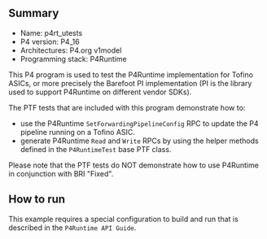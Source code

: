 ## Summary

* Name: p4rt_utests
* P4 version: P4_16
* Architectures: P4.org v1model
* Programming stack: P4Runtime

This P4 program is used to test the P4Runtime implementation for Tofino ASICs,
or more precisely the Barefoot PI implementation (PI is the library used to
support P4Runtime on different vendor SDKs).

The PTF tests that are included with this program demonstrate how to:
 * use the P4Runtime `SetForwardingPipelineConfig` RPC to update the P4 pipeline
   running on a Tofino ASIC.
 * generate P4Runtime `Read` and `Write` RPCs by using the helper methods
   defined in the `P4RuntimeTest` base PTF class.

Please note that the PTF tests do NOT demonstrate how to use P4Runtime in 
conjunction with BRI "Fixed".

## How to run
This example requires a special configuration to build and run that is described 
in the `P4Runtime API Guide`.
